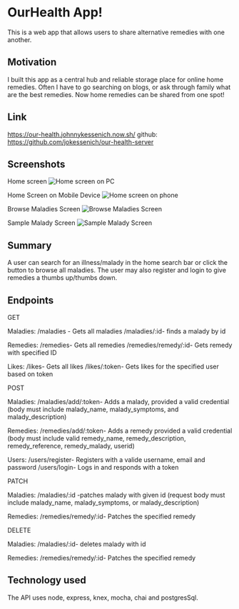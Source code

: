 # OurHealth App!

This is a web app that allows users to share alternative remedies with one another.

## Motivation

I built this app as a central hub and reliable storage place for online home remedies. Often I have to go searching on blogs, or ask through family what are the best remedies. Now home remedies can be shared from one spot!

## Link

https://our-health.johnnykessenich.now.sh/
github: https://github.com/jokessenich/our-health-server

## Screenshots
Home screen
![Home screen on PC](/readmePics/home.png "Home Screen")

Home Screen on Mobile Device
![Home screen on phone](/readmePics/homePhone.png "Home Screen on Mobile Device")


Browse Maladies Screen
![Browse Maladies Screen](/readmePics/maladiesPhone.png "Browse Maladies Screen")

Sample Malady Screen
![Sample Malady Screen](/readmePics/anxietyPhone.png "Sample Malady Screen")




## Summary

A user can search for an illness/malady in the home search bar or click the button to browse all maladies. The user may also register and login to give remedies a thumbs up/thumbs down.

## Endpoints


GET

Maladies:
/maladies - Gets all maladies
/maladies/:id- finds a malady by id

Remedies:
/remedies- Gets all remedies
/remedies/remedy/:id- Gets remedy with specified ID

Likes:
/likes- Gets all likes
/likes/:token- Gets likes for the specified user based on token


POST

Maladies: 
/maladies/add/:token- Adds a malady, provided a valid credential (body must include malady_name, malady_symptoms, and malady_description)

Remedies:
/remedies/add/:token- Adds a remedy provided a valid credential (body must include valid remedy_name, remedy_description, remedy_reference, remedy_malady, userid)

Users:
/users/register- Registers with a valide username, email and password
/users/login- Logs in and responds with a token



PATCH

Maladies:
/maladies/:id -patches malady with given id (request body must include malady_name, malady_symptoms, or malady_description)

Remedies:
/remedies/remedy/:id- Patches the specified remedy


DELETE

Maladies:
/maladies/:id- deletes malady with id

Remedies:
/remedies/remedy/:id- Patches the specified remedy


## Technology used

The API uses node, express, knex, mocha, chai and postgresSql.

